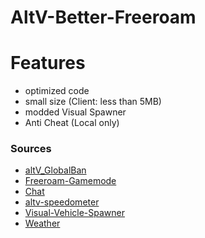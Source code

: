 # AltV-Better-Freeroam

# Features
- optimized code
- small size (Client: less than 5MB)
- modded Visual Spawner
- Anti Cheat (Local only)

### Sources
- [altV_GlobalBan](https://github.com/VnX-SolidSnake/altV_GlobalBan)
- [Freeroam-Gamemode](https://github.com/altV-Resources-by-Neta/Freeroam-Gamemode)
- [Chat](https://github.com/jovanivanovic/altv-os-chat)
- [altv-speedometer](https://github.com/Blackbandit1804/altV-speedometer)
- [Visual-Vehicle-Spawner](https://github.com/dusieq95/Visual-Vehicle-Spawner)
- [Weather](https://github.com/MateqB/altv-os-weather-time-sync)